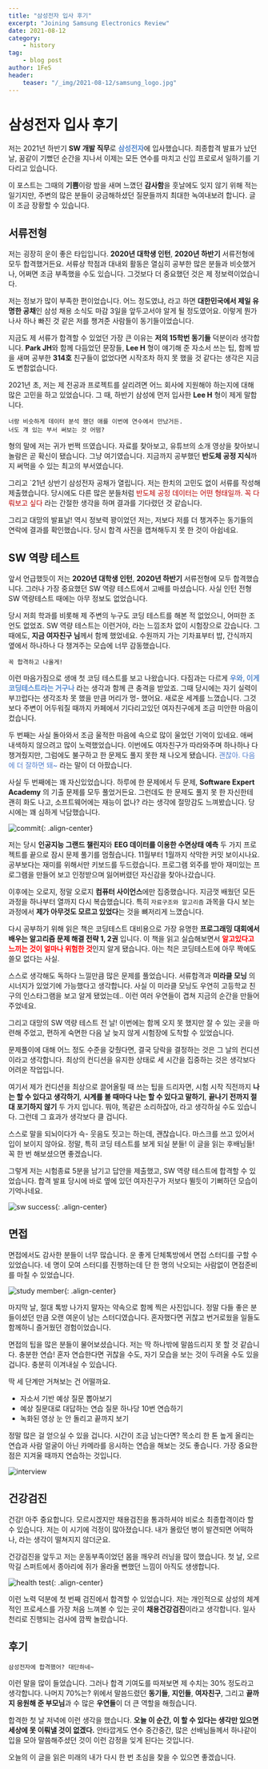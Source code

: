 ```yaml
---
title: "삼성전자 입사 후기"
excerpt: "Joining Samsung Electronics Review"
date: 2021-08-12
category:
    - history
tag:
    - blog post
author: 1FeS
header:
    teaser: "/_img/2021-08-12/samsung_logo.jpg"
---
```


# 삼성전자 입사 후기

저는 2021년 하반기 **SW 개발 직무**로 <span style="color: #5589CC; font-weight: bold">삼성전자</span>에 입사했습니다. 최종합격 발표가 났던 날, 꿈같이 기뻤던 순간을 지나서 이제는 모든 연수를 마치고 신입 프로로서 일하기를 기다리고 있습니다.

이 포스트는 그때의 **기쁨**이랑 밤을 새며 느꼈던 **감사함**을 훗날에도 잊지 않기 위해 적는 일기지만, 주변의 많은 분들이 궁금해하셨던 질문들까지 최대한 녹여내보려 합니다. 글이 조금 장황할 수 있습니다.

## 서류전형

저는 굉장히 운이 좋은 타입입니다. **2020년 대학생 인턴**, **2020년 하반기** 서류전형에 모두 합격했거든요. 서류상 학점과 대내외 활동은 열심히 공부한 많은 분들과 비슷했거나, 어쩌면 조금 부족했을 수도 있습니다. 그것보다 더 중요했던 것은 제 정보력이었습니다.

저는 정보가 많이 부족한 편이었습니다. 어느 정도였냐, 라고 하면 **대한민국에서 제일 유명한 공채**인 삼성 채용 소식도 마감 3일을 앞두고서야 알게 될 정도였어요. 이렇게 뭔가 나사 하나 빠진 것 같은 저를 챙겨준 사람들이 동기들이었습니다.

지금도 제 서류가 합격할 수 있었던 가장 큰 이유는 **저의 15학번 동기들** 덕분이라 생각합니다. **Park JH**와 함께 다듬었던 문장들, **Lee H** 형이 얘기해 준 자소서 쓰는 팁, 함께 밤을 새며 공부한 **314호** 친구들이 없었다면 시작조차 하지 못 했을 것 같다는 생각은 지금도 변함없습니다.

2021년 초, 저는 제 전공과 프로젝트를 살리려면 어느 회사에 지원해야 하는지에 대해 많은 고민을 하고 있었습니다. 그 때, 하반기 삼성에 먼저 입사한 **Lee H** 형이 제게 말합니다.

```
너랑 비슷하게 데이터 분석 했던 애를 이번에 연수에서 만났거든.
너도 걔 있는 부서 써보는 것 어떰?
```

형의 말에 저는 귀가 번쩍 뜨였습니다. 자료를 찾아보고, 유튜브의 소개 영상을 찾아보니 놀람은 곧 확신이 됐습니다. 그냥 여기였습니다. 지금까지 공부했던 **반도체 공정 지식**까지 써먹을 수 있는 최고의 부서였습니다.

그리고 `21년 상반기 삼성전자 공채가 열립니다. 저는 한치의 고민도 없이 서류를 작성해 제출했습니다. 당시에도 다른 많은 분들처럼 <span style="color: #BB0000">반도체 공정 데이터는 어떤 형태일까. 꼭 다뤄보고 싶다</span> 라는 간절한 생각을 하며 결과를 기다렸던 것 같습니다. 

그리고 대망의 발표날! 역시 정보력 꽝이었던 저는, 저보다 저를 더 챙겨주는 동기들의 연락에 결과를 확인했습니다. 당시 합격 사진을 캡쳐해두지 못 한 것이 아쉽네요.

## SW 역량 테스트

앞서 언급했듯이 저는 **2020년 대학생 인턴**, **2020년 하반기** 서류전형에 모두 합격했습니다. 그러나 가장 중요했던 SW 역량 테스트에서 고배를 마셨습니다. 사실 인턴 전형 SW 역량테스트 때에는 아무 정보도 없었습니다.

당시 저희 학과를 비롯해 제 주변의 누구도 코딩 테스트를 해본 적 없었으니, 어떠한 조언도 없었죠. SW 역량 테스트는 이런거야, 라는 느낌조차 없이 시험장으로 갔습니다. 그때에도, **지금 여자친구 님**께서 함께 했었네요. 수원까지 가는 기차표부터 밥, 간식까지 옆에서 하나하나 다 챙겨주는 모습에 너무 감동했습니다.

```
꼭 합격하고 나올게!
```

이런 마음가짐으로 생애 첫 코딩 테스트를 보고 나왔습니다. 다짐과는 다르게 <span style="color: #5589CC; font-weight: bold">우와, 이게 코딩테스트라는 거구나</span> 라는 생각과 함께 큰 충격을 받았죠. 그때 당시에는 자기 실력이 부끄럽다는 생각조차 못 했을 만큼 머리가 멍- 했어요. 새로운 세계를 느꼈습니다. 그것보다 주변이 어두워질 때까지 카페에서 기다리고있던 여자친구에게 조금 미안한 마음이 컸습니다.

두 번째는 사실 돌아와서 조금 울적한 마음에 속으로 많이 울었던 기억이 있네요. 애써 내색하지 않으려고 많이 노력했었습니다. 이번에도 여자친구가 따라와주며 하나하나 다 챙겨줬지만, 그럼에도 불구하고 한 문제도 풀지 못한 채 나오게 됐습니다. <span style="color: #5580CC;">괜찮아. 다음에 더 잘하면 돼~</span> 라는 말이 더 아팠습니다.

사실 두 번째에는 꽤 자신있었습니다. 하루에 한 문제에서 두 문제, **Software Expert Academy** 의 기출 문제를 모두 풀었거든요. 그런데도 한 문제도 풀지 못 한 자신한테 괜히 화도 나고, 소프트웨어에는 재능이 없나? 라는 생각에 절망감도 느껴봤습니다. 당시에는 꽤 심하게 낙담했습니다.

![commit](/_img/2021-08-12/github_commit.jpg){: .align-center}

저는 당시 **인공지능 그랜드 챌린지**와 **EEG 데이터를 이용한 수면상태 예측** 두 가지 프로젝트를 끝으로 잠시 문제 풀기를 멈췄습니다. 11월부터 1월까지 삭막한 커밋 보이시나요. 공부보다는 재미를 위해서만 키보드를 두드렸습니다. 프로그램 외주를 받아 재미있는 프로그램을 만들어 보고 인정받으며 잃어버렸던 자신감을 찾아나갔습니다.

이후에는 오로지, 정말 오로지 **컴퓨터 사이언스**에만 집중했습니다. 지금껏 배웠던 모든 과정을 하나부터 열까지 다시 복습했습니다. 특히 `자료구조와 알고리즘` 과목을 다시 보는 과정에서 **제가 아무것도 모르고 있었다**는 것을 뼈저리게 느꼈습니다.

다시 공부하기 위해 읽은 책은 코딩테스트 대비용으로 가장 유명한 **프로그래밍 대회에서 배우는 알고리즘 문제 해결 전략 1, 2권** 입니다. 이 책을 읽고 실습해보면서 <span style="color:red; font-weight:bold">알고있다고 느끼는 것이 얼마나 위험한 것</span>인지 알게 됐습니다. 아는 척은 코딩테스트에 아무 짝에도 쓸모 없다는 사실.

스스로 생각해도 독하다 느낄만큼 많은 문제를 풀었습니다. 서류합격과 **미라클 모닝** 의 시너지가 있었기에 가능했다고 생각합니다. 사실 이 미라클 모닝도 우연히 고등학교 친구의 인스타그램을 보고 알게 됐었는데.. 이런 여러 우연들이 겹쳐 지금의 순간을 만들어 주었네요.

그리고 대망의 SW 역량 테스트 전 날! 이번에는 함께 오지 못 했지만 잘 수 있는 곳을 마련해 주었고, 편하게 숙면한 다음 날 늦지 않게 시험장에 도착할 수 있었습니다.

문제풀이에 대해 어느 정도 수준을 갖췄다면, 결국 당락을 결정하는 것은 그 날의 컨디션이라고 생각합니다. 최상의 컨디션을 유지한 상태로 세 시간을 집중하는 것은 생각보다 어려운 작업입니다.

여기서 제가 컨디션을 최상으로 끌어올릴 때 쓰는 팁을 드리자면, 시험 시작 직전까지 **나는 할 수 있다고 생각하기**, **시계를 볼 때마다 나는 할 수 있다고 말하기**, **끝나기 전까지 절대 포기하지 않기** 두 가지 입니다. 뭐야, 똑같은 소리하잖아, 라고 생각하실 수도 있습니다. 그런데 그 효과가 생각보다 클 겁니다. 

스스로 말을 되뇌이다가 슥- 웃음도 짓고는 하는데, 괜찮습니다. 마스크를 쓰고 있어서 입이 보이지 않아요. 정말, 특히 코딩 테스트를 보게 되실 분들! 이 글을 읽는 후배님들! 꼭 한 번 해보셨으면 좋겠습니다.

그렇게 저는 시험종료 5분을 남기고 답안을 제출했고, SW 역량 테스트에 합격할 수 있었습니다. 합격 발표 당시에 바로 옆에 있던 여자친구가 저보다 뛸듯이 기뻐하던 모습이 기억나네요.

![sw success](/_img/2021-08-12/sw_success.jpg){: .align-center}

## 면접

면접에서도 감사한 분들이 너무 많습니다. 운 좋게 단체톡방에서 면접 스터디를 구할 수 있었습니다. 네 명이 모여 스터디를 진행하는데 단 한 명의 낙오되는 사람없이 면접준비를 마칠 수 있었습니다.

![study member](/_img/2021-08-12/study_members.jpg){: .align-center}

마지막 날, 절대 톡방 나가지 말자는 약속으로 함께 찍은 사진입니다. 정말 다들 좋은 분들이셨던 만큼 오랜 여운이 남는 스터디였습니다. 혼자했다면 귀찮고 번거로웠을 일들도 함께하니 즐거웠던 경험이었습니다.

면접의 팁을 많은 분들이 물어보셨습니다. 저는 딱 하나밖에 말씀드리지 못 할 것 같습니다. 충분한 연습! 혼자 연습한다면 귀찮을 수도, 자기 모습을 보는 것이 두려울 수도 있을 겁니다. 충분히 이겨내실 수 있습니다. 

딱 세 단계만 거쳐보는 건 어떨까요.

- 자소서 기반 예상 질문 뽑아보기
- 예상 질문대로 대답하는 연습 질문 하나당 10번 연습하기
- 녹화된 영상 눈 안 돌리고 끝까지 보기

정말 많은 걸 얻으실 수 있을 겁니다. 시간이 조금 남는다면? 목소리 한 톤 높게 올리는 연습과 사람 얼굴이 아닌 카메라를 응시하는 연습을 해보는 것도 좋습니다. 가장 중요한 점은 지겨울 때까지 연습하는 것입니다.

![interview](/_img/2021-08-12/interview.jpg)

## 건강검진

건강! 아주 중요합니다. 모르시겠지만 채용검진을 통과하셔야 비로소 최종합격이라 할 수 있습니다. 저는 이 시기에 걱정이 많아졌습니다. 내가 몰랐던 병이 발견되면 어떡하나, 라는 생각이 떨쳐지지 않더군요.

건강검진을 앞두고 저는 운동부족이었던 몸을 깨우려 러닝을 많이 했습니다. 첫 날, 오르막길 스퍼트에서 종아리에 쥐가 올라올 뻔했던 느낌이 아직도 생생합니다.

![health test](/_img/2021-08-12/health_test.jpg){: .align-center}

이런 노력 덕분에 첫 번째 검진에서 합격할 수 있었습니다. 저는 개인적으로 삼성의 체계적인 프로세스를 가장 처음 느껴볼 수 있는 곳이 **채용건강검진**이라고 생각합니다. 일사천리로 진행되는 검사에 깜짝 놀랐습니다. 

## 후기

```
삼성전자에 합격했어? 대단하네~
```

이런 말을 많이 들었습니다. 그러나 합격 기여도를 따져보면 제 수치는 30% 정도라고 생각합니다. 나머지 70%는? 위에서 말씀드렸던 **동기들**, **지인들**, **여자친구**, 그리고 **끝까지 응원해 준 부모님**과 수 많은 **우연들**이 더 큰 역할을 해줬습니다.

합격한 첫 날 저녁에 이런 생각을 했습니다. **오늘 이 순간, 이 할 수 있다는 생각만 있으면 세상에 못 이뤄낼 것이 없겠다.** 안타깝게도 연수 중간중간, 많은 선배님들께서 하나같이 입을 모아 말씀해주셨던 것이 이런 감정을 잊게 된다는 것입니다.

오늘의 이 글을 읽은 미래의 내가 다시 한 번 초심을 찾을 수 있으면 좋겠습니다.